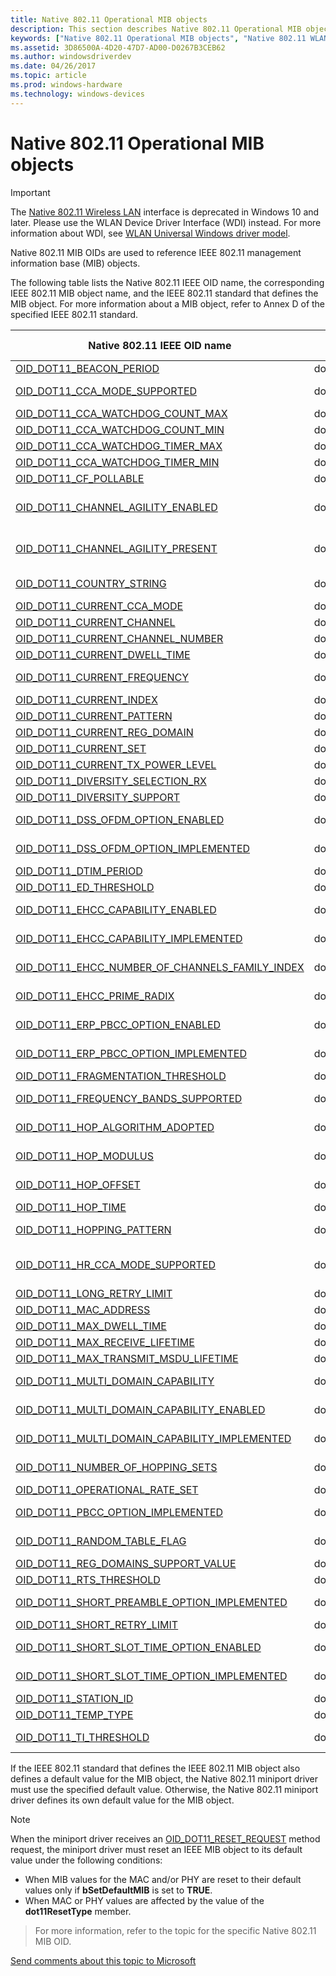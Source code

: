 ```yaml
---
title: Native 802.11 Operational MIB objects
description: This section describes Native 802.11 Operational MIB objects
keywords: ["Native 802.11 Operational MIB objects", "Native 802.11 WLAN Operational MIB objects", "WDK Native 802.11 Operational MIB objects"]
ms.assetid: 3D86500A-4D20-47D7-AD00-D0267B3CEB62
ms.author: windowsdriverdev
ms.date: 04/26/2017
ms.topic: article
ms.prod: windows-hardware
ms.technology: windows-devices
---
```


# Native 802.11 Operational MIB objects

>[!IMPORTANT]
> The [Native 802.11 Wireless LAN](native-802-11-wireless-lan4.md) interface is deprecated in Windows 10 and later. Please use the WLAN Device Driver Interface (WDI) instead. For more information about WDI, see [WLAN Universal Windows driver model](wifi-universal-driver-model.md).

Native 802.11 MIB OIDs are used to reference IEEE 802.11 management information base (MIB) objects.

The following table lists the Native 802.11 IEEE OID name, the corresponding IEEE 802.11 MIB object name, and the IEEE 802.11 standard that defines the MIB object. For more information about a MIB object, refer to Annex D of the specified IEEE 802.11 standard.

| Native 802.11 IEEE OID name                                                                      | IEEE 802.11 MIB object name | IEEE 802.11 standard |
|---                                                                                                             |---                |---               |
| [OID_DOT11_BEACON_PERIOD](https://msdn.microsoft.com/library/windows/hardware/ff569109) | dot11BeaconPeriod | IEEE 802.11-2012 |
| [OID_DOT11_CCA_MODE_SUPPORTED](https://msdn.microsoft.com/library/windows/hardware/ff569110) | dot11CCAModeSupported | IEEE 802.11b-1999 |
| [OID_DOT11_CCA_WATCHDOG_COUNT_MAX](https://msdn.microsoft.com/library/windows/hardware/ff569112) | dot11CCAWatchdogCountMax | IEEE 802.11-2012 |
| [OID_DOT11_CCA_WATCHDOG_COUNT_MIN](https://msdn.microsoft.com/library/windows/hardware/ff569113) | dot11CCAWatchdogCountMin | IEEE 802.11-2012 |
| [OID_DOT11_CCA_WATCHDOG_TIMER_MAX](https://msdn.microsoft.com/library/windows/hardware/ff569114) | dot11CCAWatchdogTimerMax | IEEE 802.11-2012 |
| [OID_DOT11_CCA_WATCHDOG_TIMER_MIN](https://msdn.microsoft.com/library/windows/hardware/ff569115) | dot11CCAWatchdogTimerMin | IEEE 802.11-2012 |
| [OID_DOT11_CF_POLLABLE](https://msdn.microsoft.com/library/windows/hardware/ff569116) | dot11CFPollable | IEEE 802.11-2012 |
| [OID_DOT11_CHANNEL_AGILITY_ENABLED](https://msdn.microsoft.com/library/windows/hardware/ff569117) | dot11ChannelAgilityEnabled | IEEE 802.11-1999/Corrigendum 1-2001 |
| [OID_DOT11_CHANNEL_AGILITY_PRESENT](https://msdn.microsoft.com/library/windows/hardware/ff569118) | dot11ChannelAgilityPresent | IEEE 802.11-1999/Corrigendum 1-2001 |
| [OID_DOT11_COUNTRY_STRING](https://msdn.microsoft.com/library/windows/hardware/ff569123) | dot11CountryString | IEEE 802.11d-2001 |
| [OID_DOT11_CURRENT_CCA_MODE](https://msdn.microsoft.com/library/windows/hardware/ff569126) | dot11CurrentCCAMode | IEEE 802.11-2012 |
| [OID_DOT11_CURRENT_CHANNEL](https://msdn.microsoft.com/library/windows/hardware/ff569127) | dot11CurrentChannel | IEEE 802.11-2012 |
| [OID_DOT11_CURRENT_CHANNEL_NUMBER](https://msdn.microsoft.com/library/windows/hardware/ff569128) | dot11CurrentChannelNumber | IEEE 802.11-2012 |
| [OID_DOT11_CURRENT_DWELL_TIME](https://msdn.microsoft.com/library/windows/hardware/ff569129) | dot11CurrentDwellTime | IEEE 802.11-2012 |
| [OID_DOT11_CURRENT_FREQUENCY](https://msdn.microsoft.com/library/windows/hardware/ff569130) | dot11CurrentFrequency | IEEE 802.11a-1999 |
| [OID_DOT11_CURRENT_INDEX](https://msdn.microsoft.com/library/windows/hardware/ff569131) | dot11CurrentIndex | IEEE 802.11-2012 |
| [OID_DOT11_CURRENT_PATTERN](https://msdn.microsoft.com/library/windows/hardware/ff569134) | dot11CurrentPattern | IEEE 802.11-2012 |
| [OID_DOT11_CURRENT_REG_DOMAIN](https://msdn.microsoft.com/library/windows/hardware/ff569136) | dot11CurrentRegDomain | IEEE 802.11-2012 |
| [OID_DOT11_CURRENT_SET](https://msdn.microsoft.com/library/windows/hardware/ff569137) | dot11CurrentSet | IEEE 802.11-2012 |
| [OID_DOT11_CURRENT_TX_POWER_LEVEL](https://msdn.microsoft.com/library/windows/hardware/ff569138) | dot11CurrentTxPowerLevel | IEEE 802.11-2012 |
| [OID_DOT11_DIVERSITY_SELECTION_RX](https://msdn.microsoft.com/library/windows/hardware/ff569148) | dot11DiversitySelectionRx | IEEE 802.11-2012 |
| [OID_DOT11_DIVERSITY_SUPPORT](https://msdn.microsoft.com/library/windows/hardware/ff569149) | dot11DiversitySupport | IEEE 802.11-2012 |
| [OID_DOT11_DSS_OFDM_OPTION_ENABLED](https://msdn.microsoft.com/library/windows/hardware/ff569150) | dot11DSSSOFDMOptionEnabled | IEEE 802.11g-2003 |
| [OID_DOT11_DSS_OFDM_OPTION_IMPLEMENTED](https://msdn.microsoft.com/library/windows/hardware/ff569151) | dot11DSSSOFDMOptionImplemented | IEEE 802.11g-2003 |
| [OID_DOT11_DTIM_PERIOD](https://msdn.microsoft.com/library/windows/hardware/ff569152) | dot11DTIMPeriod | IEEE 802.11-2012 |
| [OID_DOT11_ED_THRESHOLD](https://msdn.microsoft.com/library/windows/hardware/ff569153) | dot11EDThreshold | IEEE 802.11-2012 |
| [OID_DOT11_EHCC_CAPABILITY_ENABLED](https://msdn.microsoft.com/library/windows/hardware/ff569154) | dot11EHCCCapabilityEnabled | IEEE 802.11d-2001 |
| [OID_DOT11_EHCC_CAPABILITY_IMPLEMENTED](https://msdn.microsoft.com/library/windows/hardware/ff569155) | dot11EHCCCapabilityImplemented | IEEE 802.11d-2001 |
| [OID_DOT11_EHCC_NUMBER_OF_CHANNELS_FAMILY_INDEX](https://msdn.microsoft.com/library/windows/hardware/ff569156) | dot11EHCCNumberOfChannelsFamilyIndex | IEEE 802.11d-2001 | 
| [OID_DOT11_EHCC_PRIME_RADIX](https://msdn.microsoft.com/library/windows/hardware/ff569355) | dot11EHCCPrimeRadix | IEEE 802.11d-2001 | 
| [OID_DOT11_ERP_PBCC_OPTION_ENABLED](https://msdn.microsoft.com/library/windows/hardware/ff569362) | dot11ERPPBCCOptionEnabled | IEEE 802.11g-2003 |
| [OID_DOT11_ERP_PBCC_OPTION_IMPLEMENTED](https://msdn.microsoft.com/library/windows/hardware/ff569363) | dot11ERPPBCCOptionImplemented | IEEE 802.11g-2003 |
| [OID_DOT11_FRAGMENTATION_THRESHOLD](https://msdn.microsoft.com/library/windows/hardware/ff569368) | dot11FragmentationThreshold | IEEE 802.11-2012 |
| [OID_DOT11_FREQUENCY_BANDS_SUPPORTED](https://msdn.microsoft.com/library/windows/hardware/ff569369) | dot11FrequencyBandsSupported | IEEE 802.11a-1999 |
| [OID_DOT11_HOP_ALGORITHM_ADOPTED](https://msdn.microsoft.com/library/windows/hardware/ff569373) | dot11HopAlgorithmAdopted | IEEE 802.11d-2001 |
| [OID_DOT11_HOP_MODULUS](https://msdn.microsoft.com/library/windows/hardware/ff569374) | dot11HopModulus | IEEE 802.11d-2001 |
| [OID_DOT11_HOP_OFFSET](https://msdn.microsoft.com/library/windows/hardware/ff569375) | dot11HopOffset | IEEE 802.11d-2001 |
| [OID_DOT11_HOP_TIME](https://msdn.microsoft.com/library/windows/hardware/ff569376) | dot11HopTime | IEEE 802.11-2012 |
| [OID_DOT11_HOPPING_PATTERN](https://msdn.microsoft.com/library/windows/hardware/ff569372) | dot11HoppingPatternEntry | IEEE 802.11d-2001 |
| [OID_DOT11_HR_CCA_MODE_SUPPORTED](https://msdn.microsoft.com/library/windows/hardware/ff569377) | dot11HRCCAModeSupported | IEEE 802.11-2012/Corrigendum 1-2001 |
| [OID_DOT11_LONG_RETRY_LIMIT](https://msdn.microsoft.com/library/windows/hardware/ff569380) | dot11LongRetryLimit | IEEE 802.11-2012 |                
| [OID_DOT11_MAC_ADDRESS](https://msdn.microsoft.com/library/windows/hardware/ff569381) | dot11MACAddress | IEEE 802.11-2012 |
| [OID_DOT11_MAX_DWELL_TIME](https://msdn.microsoft.com/library/windows/hardware/ff569383) | dot11MaxDwellTime | IEEE 802.11-2012 |
| [OID_DOT11_MAX_RECEIVE_LIFETIME](https://msdn.microsoft.com/library/windows/hardware/ff569384) | dot11MaxReceiveLifetime | IEEE 802.11-2012 |
| [OID_DOT11_MAX_TRANSMIT_MSDU_LIFETIME](https://msdn.microsoft.com/library/windows/hardware/ff569385) | dot11MaxTransmitMSDULifetime | IEEE 802.11-2012 |
| [OID_DOT11_MULTI_DOMAIN_CAPABILITY](https://msdn.microsoft.com/library/windows/hardware/ff569389) | dot11MultiDomainCapabilityEntry | IEEE 802.11d-2001 |
| [OID_DOT11_MULTI_DOMAIN_CAPABILITY_ENABLED](https://msdn.microsoft.com/library/windows/hardware/ff569390) | dot11MultiDomainCapabilityEnabled | IEEE 802.11d-2001 |
| [OID_DOT11_MULTI_DOMAIN_CAPABILITY_IMPLEMENTED](https://msdn.microsoft.com/library/windows/hardware/ff569391) | dot11MultiDomainCapabilityImplemented | IEEE 802.11d-2001 |
| [OID_DOT11_NUMBER_OF_HOPPING_SETS](https://msdn.microsoft.com/library/windows/hardware/ff569394) | dot11NumberOfHoppingSets | IEEE 802.11d-2001 |      
| [OID_DOT11_OPERATIONAL_RATE_SET](https://msdn.microsoft.com/library/windows/hardware/ff569395) | dot11OperationalRateSet | IEEE 802.11-2012 |
| [OID_DOT11_PBCC_OPTION_IMPLEMENTED](https://msdn.microsoft.com/library/windows/hardware/ff569398) | dot11PBCCOptionImplemented | IEEE 802.11b-1999 |
| [OID_DOT11_RANDOM_TABLE_FLAG](https://msdn.microsoft.com/library/windows/hardware/ff569406) | dot11RandomTableFlag | IEEE 802.11d-2001 |
| [OID_DOT11_REG_DOMAINS_SUPPORT_VALUE](https://msdn.microsoft.com/library/windows/hardware/ff569408) | dot11RegDomainsSupportEntry | IEEE 802.11-2012 |
| [OID_DOT11_RTS_THRESHOLD](https://msdn.microsoft.com/library/windows/hardware/ff569411) | dot11RTSThreshold | IEEE 802.11-2012 |
| [OID_DOT11_SHORT_PREAMBLE_OPTION_IMPLEMENTED](https://msdn.microsoft.com/library/windows/hardware/ff569414) | dot11ShortPreambleOptionImplemented | IEEE 802.11b-1999 |
| [OID_DOT11_SHORT_RETRY_LIMIT](https://msdn.microsoft.com/library/windows/hardware/ff569415) | dot11ShortRetryLimit | IEEE 802.11-2012 |
| [OID_DOT11_SHORT_SLOT_TIME_OPTION_ENABLED](https://msdn.microsoft.com/library/windows/hardware/ff569416) | dot11ShortSlotTimeOptionEnabled | IEEE 802.11g-2003 |
| [OID_DOT11_SHORT_SLOT_TIME_OPTION_IMPLEMENTED](https://msdn.microsoft.com/library/windows/hardware/ff569417) | dot11ShortSlotTimeOptionImplemented | IEEE 802.11g-2003 |
| [OID_DOT11_STATION_ID](https://msdn.microsoft.com/library/windows/hardware/ff569419) | dot11StationID | IEEE 802.11-2012 |
| [OID_DOT11_TEMP_TYPE](https://msdn.microsoft.com/library/windows/hardware/ff569431) | dot11TempType | IEEE 802.11-2012 |
| [OID_DOT11_TI_THRESHOLD](https://msdn.microsoft.com/library/windows/hardware/ff569432) | dot11TIThreshold | IEEE 802.11a-1999 |

If the IEEE 802.11 standard that defines the IEEE 802.11 MIB object also defines a default value for the MIB object, the Native 802.11 miniport driver must use the specified default value. Otherwise, the Native 802.11 miniport driver defines its own default value for the MIB object.

>[!NOTE]
> When the miniport driver receives an [OID_DOT11_RESET_REQUEST](https://msdn.microsoft.com/library/windows/hardware/ff569409) method request, the miniport driver must reset an IEEE MIB object to its default value under the following conditions:
   - When MIB values for the MAC and/or PHY are reset to their default values only if **bSetDefaultMIB** is set to **TRUE**. 
   - When MAC or PHY values are affected by the value of the **dot11ResetType** member. 
> For more information, refer to the topic for the specific Native 802.11 MIB OID.

[Send comments about this topic to Microsoft](mailto:wsddocfb@microsoft.com?subject=Documentation%20feedback%20%5Bp_mb\p_mb%5D:%20Planning%20your%20APN%20database%20submission%20%20RELEASE:%20%281/18/2017%29&body=%0A%0APRIVACY%20STATEMENT%0A%0AWe%20use%20your%20feedback%20to%20improve%20the%20documentation.%20We%20don't%20use%20your%20email%20address%20for%20any%20other%20purpose,%20and%20we'll%20remove%20your%20email%20address%20from%20our%20system%20after%20the%20issue%20that%20you're%20reporting%20is%20fixed.%20While%20we're%20working%20to%20fix%20this%20issue,%20we%20might%20send%20you%20an%20email%20message%20to%20ask%20for%20more%20info.%20Later,%20we%20might%20also%20send%20you%20an%20email%20message%20to%20let%20you%20know%20that%20we've%20addressed%20your%20feedback.%0A%0AFor%20more%20info%20about%20Microsoft's%20privacy%20policy,%20see%20http://privacy.microsoft.com/default.aspx. "Send comments about this topic to Microsoft")